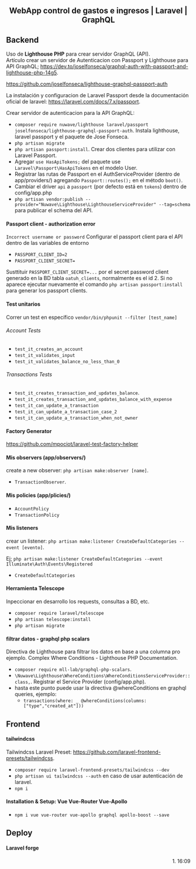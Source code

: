 <h2 align="center">WebApp control de gastos e ingresos | Laravel | GraphQL</h2>


## Backend

Uso de **Lighthouse PHP** para crear servidor GraphQL (API). <br>
Artículo crear un servidor de Autenticacion con Passport y Lighthouse para API GraphQL; https://dev.to/joselfonseca/graphql-auth-with-passport-and-lighthouse-php-14g5.

https://github.com/joselfonseca/lighthouse-graphql-passport-auth

La instalación y configuracion de Laravel Passport desde la documentación oficial de laravel: https://laravel.com/docs/7.x/passport. 

Crear servidor de autenticacion para la API GraphQL:
- `composer require nuwave/lighthouse laravel/passport joselfonseca/lighthouse-graphql-passport-auth`. Instala lighthouse, laravel passport y el paquete de Jose Fonseca.
- `php artisan migrate`
- `php artisan passport:install`. Crear dos clientes para utilizar con Laravel Passport.
- Agregar `use HasApiTokens;` del paquete use `Laravel\Passport\HasApiTokens` en el modelo User.
- Registrar las rutas de Passport en el AuthServiceProvider (dentro de app/providers/) agregando `Passport::routes();` en el método `boot()`.
- Cambiar el driver `api` a `passport` (por defecto está en `tokens`) dentro de config/app.php
- `php artisan vendor:publish --provider="Nuwave\Lighthouse\LighthouseServiceProvider" --tag=schema` para publicar el schema del API.

#### Passport client - authorization error
`Incorrect username or password`
Configurar el passport client para el API dentro de las variables de entorno
- `PASSPORT_CLIENT_ID=2`
- `PASSPORT_CLIENT_SECRET=`

Susttituir `PASSPORT_CLIENT_SECRET=...` por el secret password client generado en la BD tabla `oatuh_clients`, normalmente es el id 2.
Si no aparece ejecutar nuevamente el comando `php artisan passport:install` para generar los passport clients.
    

#### Test unitarios
Correr un test en específico `vendor/bin/phpunit --filter [test_name]`
###### Account Tests
- `test_it_creates_an_account`
- `test_it_validates_input`
- `test_it_validates_balance_no_less_than_0`
###### Transactions Tests
- `test_it_creates_transaction_and_updates_balance`.
- `test_it_creates_transaction_and_updates_balance_with_expense`
- `test_it_can_update_a_transaction`
- `test_it_can_update_a_transaction_case_2`
- `test_it_can_update_a_transaction_when_not_owner`

#### Factory Generator
https://github.com/mpociot/laravel-test-factory-helper

#### Mis observers (app/observers/)
create a new observer: `php artisan make:observer [name]`.
- `TransactionObserver`.

#### Mis policies (app/plicies/)
- `AccountPolicy`
- `TransactionPolicy`

#### Mis listeners 
crear un listener: `php artisan make:listener CreateDefaultCategories --event [evento]`. 

Ej; `php artisan make:listener CreateDefaultCategories --event Illuminate\Auth\Events\Registered`
- `CreateDefaultCategories`

#### Herramienta Telescope
Inpeccionar en desarrollo los requests, consultas a BD, etc. 
- `composer require laravel/telescope`
- `php artisan telescope:install`
- `php artisan migrate`

#### filtrar datos - graphql php scalars
Directiva de Lighthouse para filtrar los datos en base a una columna pro ejemplo.
Complex Where Conditions - Lighthouse PHP Documentation.
- `composer require mll-lab/graphql-php-scalars`.
- `\Nuwave\Lighthouse\WhereConditions\WhereConditionsServiceProvider::class,`. Registrar el Service Provider (config/app.php).
- hasta este punto puede usar la directiva @whereConditions en graphql queries, ejemplo:  
    - `transactions(where: _ @whereConditions(columns: ["type","created_at"]))`

## Frontend

#### tailwindcss
Tailwindcss Laravel Preset: https://github.com/laravel-frontend-presets/tailwindcss.
- `composer require laravel-frontend-presets/tailwindcss --dev`
- `php artisan ui tailwindcss --auth` en caso de usar autenticación de laravel.
- `npm i`

#### Installation & Setup: Vue Vue-Router Vue-Apollo 
- `npm i vue vue-router vue-apollo graphql apollo-boost --save` 




## Deploy
#### Laravel forge


<p align="right">1. 16:09</p>
